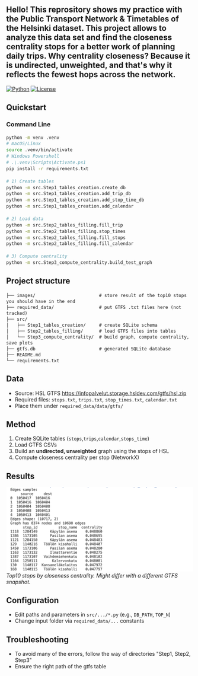 Hello! This reprository shows my practice with the Public Transport Network &amp; Timetables of the Helsinki dataset.
This project allows to analyze this data set and find the closeness centrality stops for a better work of planning daily trips.
Why centrality closeness? Because it is undirected, unweighted, and that's why it reflects the fewest hops across the network.
---
[![Python](https://img.shields.io/badge/python-3.9%2B-blue)](https://www.python.org/)
[![License](https://img.shields.io/badge/license-MIT-green)](LICENSE)


## Quickstart

### Command Line
```bash 
python -m venv .venv
# macOS/Linux
source .venv/bin/activate
# Windows Powershell
# .\.venv\Scripts\Activate.ps1
pip install -r requirements.txt

# 1) Create tables 
python -m src.Step1_tables_creation.create_db
python -m src.Step1_tables_creation.add_trip_db
python -m src.Step1_tables_creation.add_stop_time_db
python -m src.Step1_tables_creation.add_calendar

# 2) Load data
python -m src.Step2_tables_filling.fill_trip
python -m src.Step2_tables_filling.stop_times
python -m src.Step2_tables_filling.fill_stops
python -m src.Step2_tables_filling.fill_calendar

# 3) Compute centrality
python -m src.Step3_compute_centrality.build_test_graph
```

## Project structure
```
├── images/                        # store result of the top10 stops you should have in the end 
├── required_data/                 # put GTFS .txt files here (not tracked)
├── src/
│   ├── Step1_tables_creation/     # create SQLite schema
│   ├── Step2_tables_filling/      # load GTFS files into tables
│   └── Step3_compute_centrality/  # build graph, compute centrality, save plots
├── gtfs.db                        # generated SQLite database
├── README.md
└── requirements.txt
```

## Data
- Source: HSL GTFS https://infopalvelut.storage.hsldev.com/gtfs/hsl.zip
- Required files: `stops.txt`, `trips.txt`, `stop_times.txt`, `calendar.txt`
- Place them under `required_data/data/gtfs/`

## Method
1. Create SQLite tables (`stops`,`trips`,`calendar`,`stops_time`)
2. Load GTFS CSVs
3. Build an **undirected, unweighted** graph using the stops of HSL
4. Compute closeness centrality per stop (NetworkX)

## Results
![Top 10 central stops](images/Top10_stops.png)
*Top10 stops by closeness centrality.*
*Might differ with a different GTFS snapshot.*

## Configuration
- Edit paths and parameters in `src/.../*.py` (e.g., `DB_PATH`, `TOP_N`)
- Change input folder via `required_data/...` constants

## Troubleshooting
- To avoid many of the errors, follow the way of directories "Step1, Step2, Step3"
- Ensure the right path of the gtfs table


